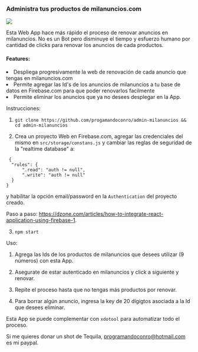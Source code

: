<html>
<h3> Administra tus productos de milanuncios.com </h3>
<img src='https://www.google.com/url?sa=i&url=https%3A%2F%2Fwww.milanuncios.com%2F&psig=AOvVaw1IEQzs52pmTM7CbPKzMwMt&ust=1582988355082000&source=images&cd=vfe&ved=0CAIQjRxqFwoTCKjfgbPB9OcCFQAAAAAdAAAAABAE'/>

Esta Web App hace más rápido el proceso de renovar anuncios en milanuncios. No es un Bot pero disminuye el tiempo y esfuerzo humano por cantidad de clicks para renovar los anuncios de cada productos.

<h4>Features: </h4>
<li>Despliega progresivamente la web de renovación de cada anuncio que tengas en milanuncios.com</li>
<li>Permite agregar las Id's de los anuncios de milanuncios a tu base de datos en Firebase.com para que poder renovarlos facilmente</li>
<li>Permite eliminar los anuncios que ya no desees desplegar en la App.</li>

</html>

Instrucciones:

1. `git clone https://github.com/progamandoconro/admin-milanuncios && cd admin-milanuncios`

2. Crea un proyecto Web en Firebase.com, agregar las credenciales del mismo en `src/storage/constans.js` y cambiar las reglas de seguridad de la "realtime database" a:

```
 {
  "rules": {
      ".read": "auth != null",
      ".write": "auth != null"
  }
}
```

y habilitar la opción email/password en la `Authentication` del proyecto creado.

Paso a paso: https://dzone.com/articles/how-to-integrate-react-application-using-firebase-1.

3. `npm start`

Uso:

1. Agrega las Ids de los productos de milanuncios que desees utilizar (9 números) con esta App.

2. Asegurate de estar autenticado en milanuncios y click a siguiente y renovar.

3. Repite el proceso hasta que no tengas más productos por renovar.

4. Para borrar algún anuncio, ingresa la key de 20 dígigtos asociada a la Id que desees eliminar.

Esta App se puede complementar con `xdotool` para automatizar todo el proceso.

Si me quieres donar un shot de Tequila, programandoconro@hotmail.com es mi paypal.
